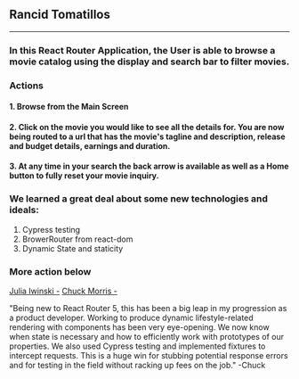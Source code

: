 ## Rancid Tomatillos
---

### In this React Router Application, the User is able to browse a movie catalog using the display and search bar to filter movies. 

### Actions
#### 1. Browse from the Main Screen
#### 2. Click on the movie you would like to see all the details for. You are now being routed to a url that has the movie's tagline and description, release and budget details, earnings and duration.  
#### 3. At any time in your search the back arrow is available as well as a Home button to fully reset your movie inquiry.

### We learned a great deal about some new technologies and ideals:
  1.  Cypress testing 
  2.  BrowerRouter from react-dom
  3.  Dynamic State and staticity



### More action below
[Julia Iwinski -](https://github.com/jgiwinski)
[Chuck Morris -](https://github.com/percworld)

"Being new to React Router 5, this has been a big leap in my progression as a product developer.  Working to produce dynamic lifestyle-related rendering with components has been very eye-opening.  We now know when state is necessary and how to efficiently work with prototypes of our properties.  We also used Cypress testing and implemented fixtures to intercept requests.  This is a huge win for stubbing potential response errors and for testing in the field without racking up fees on the job."  -Chuck
